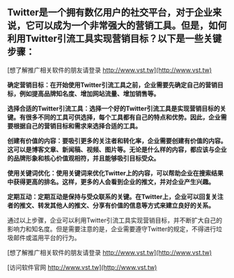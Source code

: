 ## **Twitter是一个拥有数亿用户的社交平台，对于企业来说，它可以成为一个非常强大的营销工具。但是，如何利用Twitter引流工具实现营销目标？以下是一些关键步骤：**

[想了解推广相关软件的朋友请登录 http://www.vst.tw](http://www.vst.tw)

**确定营销目标：在开始使用Twitter引流工具之前，企业需要先确定自己的营销目标，例如提高品牌知名度、增加网站流量、增加销售等。**

**选择合适的Twitter引流工具：选择一个好的Twitter引流工具是实现营销目标的关键。有很多不同的工具可供选择，每个工具都有自己的特点和优势。因此，企业需要根据自己的营销目标和需求来选择合适的工具。**

**创建有价值的内容：要吸引更多的关注者和转化率，企业需要创建有价值的内容。这可以是博客文章、新闻稿、视频、图片等。无论是什么样的内容，都应该与企业的品牌形象和核心价值观相符，并且能够吸引目标受众。**

**使用关键词优化：使用关键词来优化Twitter上的内容，可以帮助企业在搜索结果中获得更高的排名。这样，更多的人会看到企业的推文，并对企业产生兴趣。**

**定期互动：定期互动是保持与受众联系的关键。在Twitter上，企业可以回复关注者的推文、转发其他人的推文、分享有价值的信息等方式来建立良好的关系。**

通过以上步骤，企业可以利用Twitter引流工具实现营销目标，并不断扩大自己的影响力和知名度。但是需要注意的是，企业需要遵守Twitter的规定，不得进行垃圾邮件或滥用平台的行为。

[想了解推广相关软件的朋友请登录 http://www.vst.tw](http://www.vst.tw)


[访问软件官网 http://www.vst.tw](http://www.vst.tw)
